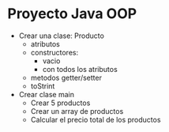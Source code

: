 # Proyecto Java OOP
+ Crear una clase: Producto
	* atributos
	* constructores:
		* vacio
		* con todos los atributos
	* metodos getter/setter
	* toStrint
+ Crear clase main
	+ Crear 5 productos
	+ Crear un array de productos
	+ Calcular el precio total de los productos